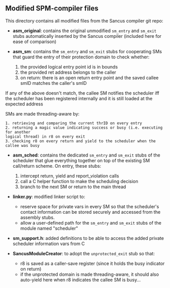 ## Modified SPM-compiler files

This directory contains all modified files from the Sancus compiler git repo:

* __asm_original__: contains the original unmodified `sm_entry` and `sm_exit` stubs
automatically inserted by the Sancus compiler (included here for ease of comparison)

* __asm_sm__: contains the `sm_entry` and `sm_exit` stubs for cooperating SMs that
guard the entry of their protection domain to check whether:
    
    1. the provided logical entry point id is in bounds
    2. the provided ret address belongs to the caller
    3. on return: there is an open return entry point and the saved callee smID
    matches the caller's smID

If any of the above doesn't match, the callee SM notifies the scheduler iff the
scheduler has been registered internally and it is still loaded at the expected address

SMs are made threading-aware by:

    1. retrieving and comparing the current thrID on every entry
    2. returning a magic value indicating success or busy (i.e. executing for another
    logical thread) in r8 on every exit
    3. checking r8 on every return and yield to the scheduler when the callee was busy

* __asm_sched__: contains the dedicated `sm_entry` and `sm_exit` stubs of the scheduler
that glue everything together on top of the existing SM call/return scheme. On entry,
these stubs:

    1. intercept return, yield and report_violation calls
    2. call a C helper function to make the scheduling decision
    3. branch to the next SM or return to the main thread

* __linker.py__: modified linker script to:

    * reserve space for private vars in every SM so that the scheduler's contact
    information can be stored securely and accessed from the assembly stubs.
    * allow a user-defined path for the `sm_entry` and `sm_exit` stubs of the module
    named "scheduler"

* __sm_support.h__: added definitions to be able to access the added private scheduler
information vars from C

* __SancusModuleCreator__: to adopt the `unprotected_exit` stub so that:

    * r8 is saved as a caller-save register (since it holds the busy indicator on return)
    * if the unprotected domain is made threading-aware, it should also auto-yield
    here when r8 indicates the callee SM is busy...
